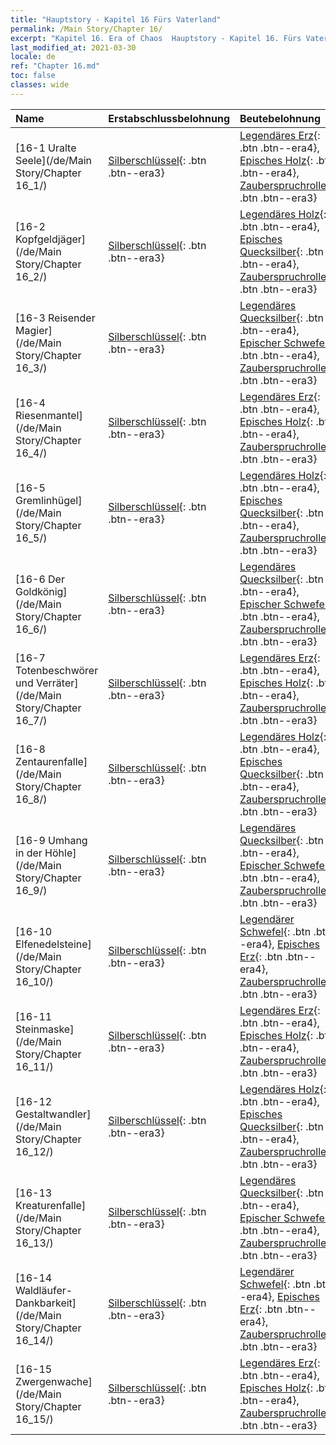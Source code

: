 ```yaml
---
title: "Hauptstory - Kapitel 16 Fürs Vaterland"
permalink: /Main Story/Chapter 16/
excerpt: "Kapitel 16. Era of Chaos  Hauptstory - Kapitel 16. Fürs Vaterland"
last_modified_at: 2021-03-30
locale: de
ref: "Chapter 16.md"
toc: false
classes: wide
---
```


  | Name |  Erstabschlussbelohnung | Beutebelohnung |
  |:------------|:------------|:------------| 
  | [16-1 Uralte Seele](/de/Main Story/Chapter 16_1/) | [Silberschlüssel](/de/Items/con_693/){: .btn .btn--era3} | [Legendäres Erz](/de/Items/mat_54/){: .btn .btn--era4}, [Episches Holz](/de/Items/mat_48/){: .btn .btn--era4}, [Zauberspruchrollen](/de/Items/con_694/){: .btn .btn--era3} |
  | [16-2 Kopfgeldjäger](/de/Main Story/Chapter 16_2/) | [Silberschlüssel](/de/Items/con_693/){: .btn .btn--era3} | [Legendäres Holz](/de/Items/mat_55/){: .btn .btn--era4}, [Episches Quecksilber](/de/Items/mat_49/){: .btn .btn--era4}, [Zauberspruchrollen](/de/Items/con_694/){: .btn .btn--era3} |
  | [16-3 Reisender Magier](/de/Main Story/Chapter 16_3/) | [Silberschlüssel](/de/Items/con_693/){: .btn .btn--era3} | [Legendäres Quecksilber](/de/Items/mat_56/){: .btn .btn--era4}, [Epischer Schwefel](/de/Items/mat_50/){: .btn .btn--era4}, [Zauberspruchrollen](/de/Items/con_694/){: .btn .btn--era3} |
  | [16-4 Riesenmantel](/de/Main Story/Chapter 16_4/) | [Silberschlüssel](/de/Items/con_693/){: .btn .btn--era3} | [Legendäres Erz](/de/Items/mat_54/){: .btn .btn--era4}, [Episches Holz](/de/Items/mat_48/){: .btn .btn--era4}, [Zauberspruchrollen](/de/Items/con_694/){: .btn .btn--era3} |
  | [16-5 Gremlinhügel](/de/Main Story/Chapter 16_5/) | [Silberschlüssel](/de/Items/con_693/){: .btn .btn--era3} | [Legendäres Holz](/de/Items/mat_55/){: .btn .btn--era4}, [Episches Quecksilber](/de/Items/mat_49/){: .btn .btn--era4}, [Zauberspruchrollen](/de/Items/con_694/){: .btn .btn--era3} |
  | [16-6 Der Goldkönig](/de/Main Story/Chapter 16_6/) | [Silberschlüssel](/de/Items/con_693/){: .btn .btn--era3} | [Legendäres Quecksilber](/de/Items/mat_56/){: .btn .btn--era4}, [Epischer Schwefel](/de/Items/mat_50/){: .btn .btn--era4}, [Zauberspruchrollen](/de/Items/con_694/){: .btn .btn--era3} |
  | [16-7 Totenbeschwörer und Verräter](/de/Main Story/Chapter 16_7/) | [Silberschlüssel](/de/Items/con_693/){: .btn .btn--era3} | [Legendäres Erz](/de/Items/mat_54/){: .btn .btn--era4}, [Episches Holz](/de/Items/mat_48/){: .btn .btn--era4}, [Zauberspruchrollen](/de/Items/con_694/){: .btn .btn--era3} |
  | [16-8 Zentaurenfalle](/de/Main Story/Chapter 16_8/) | [Silberschlüssel](/de/Items/con_693/){: .btn .btn--era3} | [Legendäres Holz](/de/Items/mat_55/){: .btn .btn--era4}, [Episches Quecksilber](/de/Items/mat_49/){: .btn .btn--era4}, [Zauberspruchrollen](/de/Items/con_694/){: .btn .btn--era3} |
  | [16-9 Umhang in der Höhle](/de/Main Story/Chapter 16_9/) | [Silberschlüssel](/de/Items/con_693/){: .btn .btn--era3} | [Legendäres Quecksilber](/de/Items/mat_56/){: .btn .btn--era4}, [Epischer Schwefel](/de/Items/mat_50/){: .btn .btn--era4}, [Zauberspruchrollen](/de/Items/con_694/){: .btn .btn--era3} |
  | [16-10 Elfenedelsteine](/de/Main Story/Chapter 16_10/) | [Silberschlüssel](/de/Items/con_693/){: .btn .btn--era3} | [Legendärer Schwefel](/de/Items/mat_57/){: .btn .btn--era4}, [Episches Erz](/de/Items/mat_47/){: .btn .btn--era4}, [Zauberspruchrollen](/de/Items/con_694/){: .btn .btn--era3} |
  | [16-11 Steinmaske](/de/Main Story/Chapter 16_11/) | [Silberschlüssel](/de/Items/con_693/){: .btn .btn--era3} | [Legendäres Erz](/de/Items/mat_54/){: .btn .btn--era4}, [Episches Holz](/de/Items/mat_48/){: .btn .btn--era4}, [Zauberspruchrollen](/de/Items/con_694/){: .btn .btn--era3} |
  | [16-12 Gestaltwandler](/de/Main Story/Chapter 16_12/) | [Silberschlüssel](/de/Items/con_693/){: .btn .btn--era3} | [Legendäres Holz](/de/Items/mat_55/){: .btn .btn--era4}, [Episches Quecksilber](/de/Items/mat_49/){: .btn .btn--era4}, [Zauberspruchrollen](/de/Items/con_694/){: .btn .btn--era3} |
  | [16-13 Kreaturenfalle](/de/Main Story/Chapter 16_13/) | [Silberschlüssel](/de/Items/con_693/){: .btn .btn--era3} | [Legendäres Quecksilber](/de/Items/mat_56/){: .btn .btn--era4}, [Epischer Schwefel](/de/Items/mat_50/){: .btn .btn--era4}, [Zauberspruchrollen](/de/Items/con_694/){: .btn .btn--era3} |
  | [16-14 Waldläufer-Dankbarkeit](/de/Main Story/Chapter 16_14/) | [Silberschlüssel](/de/Items/con_693/){: .btn .btn--era3} | [Legendärer Schwefel](/de/Items/mat_57/){: .btn .btn--era4}, [Episches Erz](/de/Items/mat_47/){: .btn .btn--era4}, [Zauberspruchrollen](/de/Items/con_694/){: .btn .btn--era3} |
  | [16-15 Zwergenwache](/de/Main Story/Chapter 16_15/) | [Silberschlüssel](/de/Items/con_693/){: .btn .btn--era3} | [Legendäres Erz](/de/Items/mat_54/){: .btn .btn--era4}, [Episches Holz](/de/Items/mat_48/){: .btn .btn--era4}, [Zauberspruchrollen](/de/Items/con_694/){: .btn .btn--era3} |
